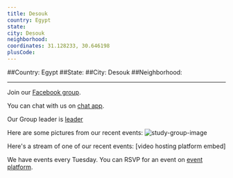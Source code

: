 ```yaml
---
title: Desouk
country: Egypt
state: 
city: Desouk
neighborhood: 
coordinates: 31.128233, 30.646198
plusCode:
---
```


##Country: Egypt
##State: 
##City: Desouk
##Neighborhood: 
*****
Join our [Facebook group](https://www.facebook.com/groups/free.code.camp.disuq).

You can chat with us on [chat app]().

Our Group leader is [leader]()

Here are some pictures from our recent events:
![study-group-image]()

Here's a stream of one of our recent events:
[video hosting platform embed]

We have events every Tuesday. You can RSVP for an event on [event platform]().
